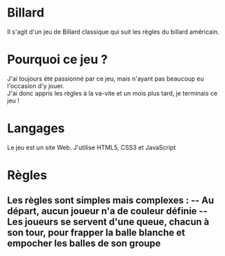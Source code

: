 # Billard
 Il s'agit d'un jeu de Billard classique qui suit les règles du billard américain.
# Pourquoi ce jeu ?
 J'ai toujours été passionné par ce jeu, mais n'ayant pas beaucoup eu l'occasion d'y jouer.  
 J'ai donc appris les règles à la va-vite et un mois plus tard, je terminais ce jeu !
# Langages
 Le jeu est un site Web.
 J'utilise HTML5, CSS3 et JavaScript
# Règles
 Les règles sont simples mais complexes :
 -- Au départ, aucun joueur n'a de couleur définie
 -- Les joueurs se servent d'une queue, chacun à son tour, pour frapper la balle blanche et empocher les balles de son groupe
 -- 
